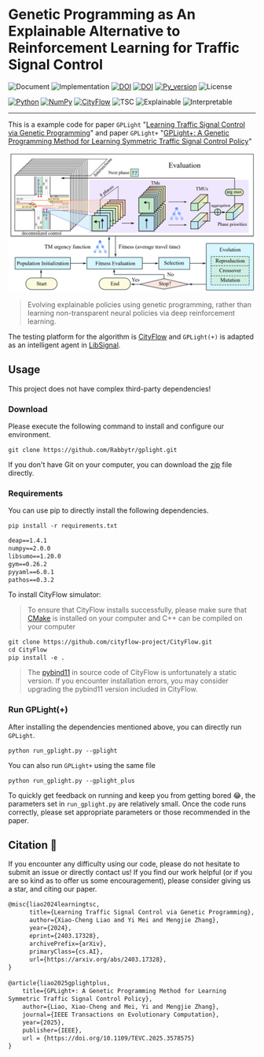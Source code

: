 # Genetic Programming as An Explainable Alternative to Reinforcement Learning for Traffic Signal Control

![Document](https://img.shields.io/badge/docs-in_progress-violet)
![Implementation](https://img.shields.io/badge/implementation-python-blue)
[![DOI](https://img.shields.io/badge/GPLight-10.48550/arXiv.2403.17328-red)](https://arxiv.org/abs/2403.17328)
[![DOI](https://img.shields.io/badge/GPLight+-10.1109/TEVC.2025.3578575-royalblue)](https://ieeexplore.ieee.org/document/11030860)
[![Py_version](https://img.shields.io/badge/python-3.11-green)](https://www.python.org/)
![License](https://img.shields.io/badge/License-None-lightgrey)

[![Python](https://img.shields.io/badge/python-3670A0?style=for-the-badge&logo=python&logoColor=ffdd54)](https://www.python.org/)
[![NumPy](https://img.shields.io/badge/numpy-%23013243.svg?style=for-the-badge&logo=numpy&logoColor=white)](https://numpy.org/)
[![CityFlow](https://img.shields.io/badge/CityFlow-05bca9?style=for-the-badge)](https://cityflow-project.github.io/)
![TSC](https://img.shields.io/badge/TSC-EA4C89?style=for-the-badge)
![Explainable](https://img.shields.io/badge/Explainable-7400b8?style=for-the-badge)
![Interpretable](https://img.shields.io/badge/Interpretable-028090?style=for-the-badge)

---
This is a example code for paper `GPLight` "[Learning Traffic Signal Control via Genetic Programming](https://arxiv.org/abs/2403.17328)"
and paper `GPLight+` "[GPLight+: A Genetic Programming Method for Learning Symmetric Traffic Signal Control Policy](https://ieeexplore.ieee.org/document/11030860)"

![The framework of GPLight+](images/gplight_plus_framework.png)

> Evolving explainable policies using genetic programming, rather than learning non-transparent neural policies via deep reinforcement learning.

The testing platform for the algorithm is [CityFlow](https://cityflow-project.github.io/) and
`GPLight(+)` is adapted as an intelligent agent in [LibSignal](https://github.com/DaRL-LibSignal/LibSignal).

## Usage
This project does not have complex third-party dependencies!
### Download
Please execute the following command to install and configure our environment.
```shell
git clone https://github.com/Rabbytr/gplight.git
```
If you don't have Git on your computer, you can download the [zip](https://github.com/Rabbytr/gplight/archive/refs/heads/master.zip) file directly.

### Requirements
You can use pip to directly install the following dependencies.
```shell
pip install -r requirements.txt
```
```text
deap==1.4.1
numpy==2.0.0
libsumo==1.20.0
gym==0.26.2
pyyaml==6.0.1
pathos==0.3.2
```

To install CityFlow simulator:

> To ensure that CityFlow installs successfully, please make sure that [CMake](https://cmake.org/) is installed on your computer and C++ can be compiled on your computer

```shell
git clone https://github.com/cityflow-project/CityFlow.git
cd CityFlow
pip install -e .
```

> The [pybind11](https://github.com/pybind/pybind11) in source code of CityFlow is unfortunately a static version. If you encounter installation errors, you may consider upgrading the pybind11 version included in CityFlow.

### Run GPLight(+)

After installing the dependencies mentioned above, you can directly run `GPLight`.

```shell
python run_gplight.py --gplight
```
You can also run `GPLight+` using the same file
```shell
python run_gplight.py --gplight_plus
```

To quickly get feedback on running and keep you from getting bored :joy:, the parameters set in `run_gplight.py` are relatively small. 
Once the code runs correctly, please set appropriate parameters or those recommended in the paper.

## Citation :pray:
If you encounter any difficulty using our code, please do not hesitate to submit an issue or directly contact us! If you find our work helpful (or if you are so kind as to offer us some encouragement), please consider giving us a star, and citing our paper.
```text
@misc{liao2024learningtsc,
      title={Learning Traffic Signal Control via Genetic Programming}, 
      author={Xiao-Cheng Liao and Yi Mei and Mengjie Zhang},
      year={2024},
      eprint={2403.17328},
      archivePrefix={arXiv},
      primaryClass={cs.AI},
      url={https://arxiv.org/abs/2403.17328}, 
}

@article{liao2025gplightplus,
	title={GPLight+: A Genetic Programming Method for Learning Symmetric Traffic Signal Control Policy},
	author={Liao, Xiao-Cheng and Mei, Yi and Mengjie Zhang},
	journal={IEEE Transactions on Evolutionary Computation},
	year={2025},
	publisher={IEEE},
	url = {https://doi.org/10.1109/TEVC.2025.3578575}
}
```